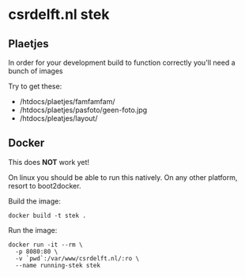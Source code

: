 # csrdelft.nl stek

## Plaetjes

In order for your development build to function correctly you'll need a bunch of images

Try to get these:

* /htdocs/plaetjes/famfamfam/
* /htdocs/plaetjes/pasfoto/geen-foto.jpg
* /htdocs/pleatjes/layout/

## Docker

This does **NOT** work yet!

On linux you should be able to run this natively.
On any other platform, resort to boot2docker.

Build the image:

    docker build -t stek .

Run the image:

    docker run -it --rm \
      -p 8080:80 \
      -v `pwd`:/var/www/csrdelft.nl/:ro \
      --name running-stek stek
